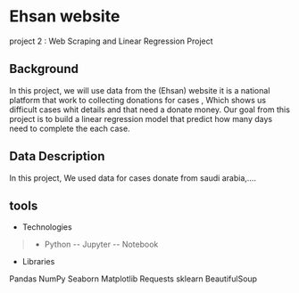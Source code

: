 # Ehsan website
project 2 : Web Scraping and Linear Regression Project
## Background
In this project, we will use data from the (Ehsan) website it is a national platform that work to collecting donations for cases , Which shows us difficult cases whit details and that need a donate money. Our goal from this project is to build a linear regression model that predict how many days need to complete the each case.
## Data Description 
In this project, We used data for cases donate from saudi arabia,....




## tools
- Technologies

>- Python
-- Jupyter 
-- Notebook

- Libraries

Pandas
NumPy
Seaborn
Matplotlib
Requests
sklearn
BeautifulSoup
